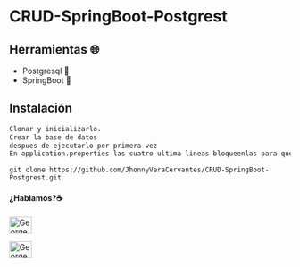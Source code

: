 # CRUD-SpringBoot-Postgrest

## Herramientas :globe_with_meridians:
* Postgresql :elephant:
* SpringBoot :leaves:
## Instalación
```sh
Clonar y inicializarlo.
Crear la base de datos
despues de ejecutarlo por primera vez
En application.properties las cuatro ultima lineas bloqueenlas para que no se le creen desde 0 la tabla
```
```
git clone https://github.com/JhonnyVeraCervantes/CRUD-SpringBoot-Postgrest.git
```


#### ¿Hablamos?☕️

<a href="https://www.linkedin.com/in/jhonnyvera/" target="blank"><img align="center" src="https://cdn.jsdelivr.net/npm/simple-icons@3.0.1/icons/linkedin.svg" alt="George Vera" height="30" width="40" /></a>

<a href="mailto:george.vera.tic@gmail.com " target="blank"><img align="center" src="https://cdn.jsdelivr.net/npm/simple-icons@3.0.1/icons/gmail.svg" alt="George Vera" height="30" width="40" /></a>
</p>
